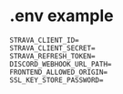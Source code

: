 # .env example
```properties
STRAVA_CLIENT_ID=
STRAVA_CLIENT_SECRET=
STRAVA_REFRESH_TOKEN=
DISCORD_WEBHOOK_URL_PATH=
FRONTEND_ALLOWED_ORIGIN=
SSL_KEY_STORE_PASSWORD=
```
